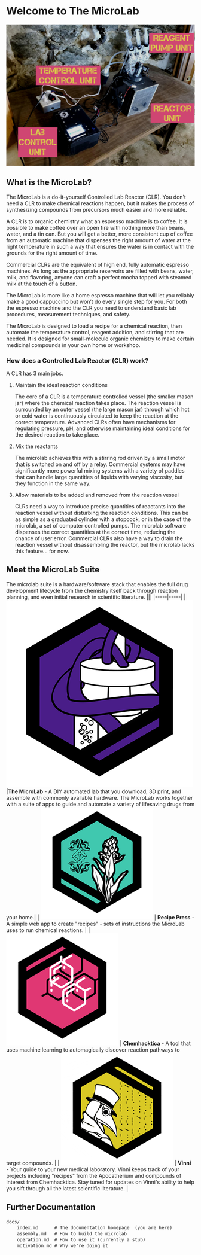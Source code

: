 # Welcome to The MicroLab

![Built MicroLab](media/microlab-on-bench-labeled.jpg)

## What is the MicroLab?

The MicroLab is a do-it-yourself Controlled Lab Reactor (CLR).  You don’t need a CLR to make chemical reactions happen, but it makes the process of synthesizing compounds from precursors much easier and more reliable. 
 
A CLR is to organic chemistry what an espresso machine is to coffee. It is possible to make coffee over an open fire with nothing more than beans, water, and a tin can. But you will get a better, more consistent cup of coffee from an automatic machine that dispenses the right amount of water at the right temperature in such a way that ensures the water is in contact with the grounds for the right amount of time.

Commercial CLRs are the equivalent of high end, fully automatic espresso machines. As long as the appropriate reservoirs are filled with beans, water, milk, and flavoring, anyone can craft a perfect mocha topped with steamed milk at the touch of a button.

The MicroLab is more like a home espresso machine that will let you reliably make a good cappuccino but won’t do every single step for you. For both the espresso machine and the CLR you need to understand basic lab procedures, measurement techniques, and safety.

The MicroLab is designed to load a recipe for a chemical reaction, then automate the temperature control, reagent addition, and stirring that are needed. It is designed for small-molecule organic chemistry to make certain medicinal compounds in your own home or workshop.
  
### How does a Controlled Lab Reactor (CLR) work?

A CLR has 3 main jobs.

1. Maintain the ideal reaction conditions

    The core of a CLR is a temperature controlled vessel (the smaller mason jar) where the chemical reaction takes place. The reaction vessel is surrounded by an outer vessel (the large mason jar) through which hot or cold water is continuously circulated to keep the reaction at the correct temperature. Advanced CLRs often have mechanisms for regulating pressure, pH, and otherwise maintaining ideal conditions for the desired reaction to take place.

1. Mix the reactants

    The microlab achieves this with a stirring rod driven by a small motor that is switched on and off by a relay. Commercial systems may have significantly more powerful mixing systems with a variety of paddles that can handle large quantities of liquids with varying viscosity, but they function in the same way.

1. Allow materials to be added and removed from the reaction vessel

    CLRs need a way to introduce precise quantities of reactants into the reaction vessel without disturbing the reaction conditions. This can be as simple as a graduated cylinder with a stopcock, or in the case of the microlab, a set of computer controlled pumps. The microlab software dispenses the correct quantities at the correct time, reducing the chance of user error. Commercial CLRs also have a way to drain the reaction vessel without disassembling the reactor, but the microlab lacks this feature... for now.

## Meet the MicroLab Suite

The microlab suite is a hardware/software stack that enables the full drug development lifecycle from the chemistry itself back through reaction planning, and even initial research in scientific literature.
|||
|-----|-----|
|![MicroLab](media/microlab_logo.png)|**The MicroLab** - A DIY automated lab that you download, 3D print, and assemble with commonly available hardware. The MicroLab works together with a suite of apps to guide and automate a variety of lifesaving drugs from your home.|
| ![Recipe Press](media/apoth_logo.png) | **Recipe Press** - A simple web app to create "recipes" - sets of instructions the MicroLab uses to run chemical reactions. |
| ![Chemhacktica](media/chem_logo.png) | **Chemhacktica** - A tool that uses machine learning to automagically discover reaction pathways to target compounds. |
| ![Vinni](media/vinni_logo.png) | **Vinni** - Your guide to your new medical laboratory. Vinni keeps track of your projects including "recipes" from the Apocatherium and compounds of interest from Chemhacktica. Stay tuned for updates on Vinni's ability to help you sift through all the latest scientific literature. |

## Further Documentation

    docs/
        index.md      # The documentation homepage  (you are here)
        assembly.md   # How to build the microlab
        operation.md  # How to use it (currently a stub)
        motivation.md # Why we're doing it
